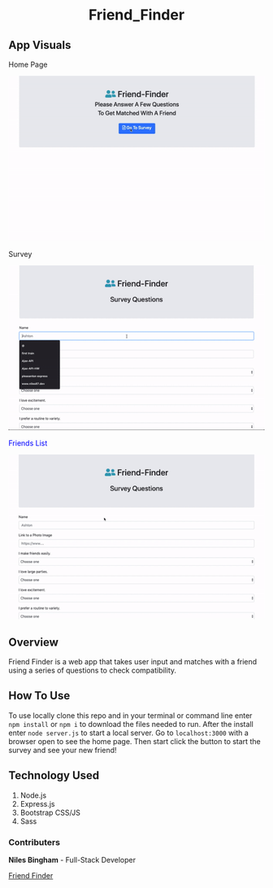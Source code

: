 # <p align="center">Friend_Finder</p>

## App Visuals

<p>Home Page</p>
<img src="images/ff_opening_scene.gif">

<p>Survey</p>
<img src="images/ff_survey.gif">

<p style="color:blue;">Friends List</p>
<img src="images/ff_survey_friends_json.gif">

## Overview

Friend Finder is a web app that takes user input and matches with a friend using a series of questions to check compatibility.

## How To Use

To use locally clone this repo and in your terminal or command line enter `npm install` or `npm i` to download the files needed to run. After the install enter `node server.js` to start a local server. Go to `localhost:3000` with a browser open to see the home page. Then start click the button to start the survey and see your new friend!

## Technology Used

1. Node.js
2. Express.js
3. Bootstrap CSS/JS
4. Sass

### Contributers

**Niles Bingham** - Full-Stack Developer

[Friend Finder](https://young-plateau-72829.herokuapp.com/ "Heroku Deployed App")
